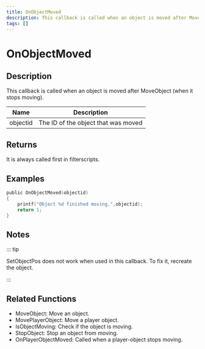 ```yaml
---
title: OnObjectMoved
description: This callback is called when an object is moved after MoveObject (when it stops moving).
tags: []
---
```


# OnObjectMoved

<TagLinks />

## Description

This callback is called when an object is moved after MoveObject (when it stops moving).

| Name     | Description                         |
| -------- | ----------------------------------- |
| objectid | The ID of the object that was moved |

## Returns

It is always called first in filterscripts.

## Examples

```c
public OnObjectMoved(objectid)
{
    printf("Object %d finished moving.",objectid);
    return 1;
}
```

## Notes

::: tip

SetObjectPos does not work when used in this callback. To fix it, recreate the object.

:::

## Related Functions

- MoveObject: Move an object.
- MovePlayerObject: Move a player object.
- IsObjectMoving: Check if the object is moving.
- StopObject: Stop an object from moving.
- OnPlayerObjectMoved: Called when a player-object stops moving.
